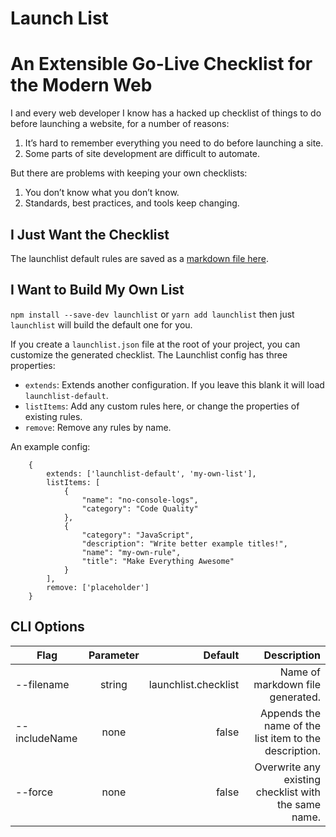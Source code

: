 # Launch List

# An Extensible Go-Live Checklist for the Modern Web

I and every web developer I know has a hacked up checklist of things to do before launching a website, for a number of reasons:

1. It’s hard to remember everything you need to do before launching a site.
2. Some parts of site development are difficult to automate.

But there are problems with keeping your own checklists:

1. You don’t know what you don’t know.
2. Standards, best practices, and tools keep changing.

## I Just Want the Checklist

The launchlist default rules are saved as a [markdown file here](/launchlist-cli/launchlist.checklist.md).

## I Want to Build My Own List

`npm install --save-dev launchlist` or `yarn add launchlist` then just `launchlist` will build the default one for you.

If you create a `launchlist.json` file at the root of your project, you can customize the generated checklist. The Launchlist config has three properties:

* `extends`: Extends another configuration. If you leave this blank it will load `launchlist-default`.
* `listItems`: Add any custom rules here, or change the properties of existing rules.
* `remove`: Remove any rules by name.

An example config:

```
    {
        extends: ['launchlist-default', 'my-own-list'],
        listItems: [
            {
                "name": "no-console-logs",
                "category": "Code Quality"
            },
            {
                "category": "JavaScript",
                "description": "Write better example titles!",
                "name": "my-own-rule",
                "title": "Make Everything Awesome"
            }
        ],
        remove: ['placeholder']
    }
```

## CLI Options

| Flag          | Parameter |              Default |                                           Description |
| ------------- | :-------: | -------------------: | ----------------------------------------------------: |
| --filename    |  string   | launchlist.checklist |                      Name of markdown file generated. |
| --includeName |   none    |                false | Appends the name of the list item to the description. |
| --force       |   none    |                false |  Overwrite any existing checklist with the same name. |
